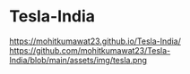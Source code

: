 # Tesla-India
https://mohitkumawat23.github.io/Tesla-India/
https://github.com/mohitkumawat23/Tesla-India/blob/main/assets/img/tesla.png
